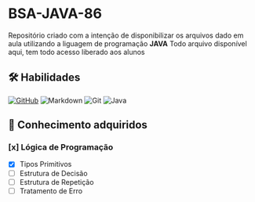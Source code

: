 # BSA-JAVA-86

Repositório criado com a intenção de disponibilizar os arquivos dado em aula utilizando a liguagem de programação **JAVA**
Todo arquivo disponível aqui, tem todo acesso liberado aos alunos

## 🛠️ Habilidades

[![GitHub](https://img.shields.io/badge/GitHub-100000?style=for-the-badge&logo=github&logoColor=white)](https://github.com/SEUUSERNAME)
![Markdown](https://img.shields.io/badge/Markdown-000?style=for-the-badge&logo=markdown)
![Git](https://img.shields.io/badge/GIT-E44C30?style=for-the-badge&logo=git&logoColor=white)
![Java](https://img.shields.io/badge/java-%23ED8B00.svg?style=for-the-badge&logo=openjdk&logoColor=white)

## 🎯 Conhecimento adquiridos

### [x] Lógica de Programação
- [x] Tipos Primitivos
- [ ] Estrutura de Decisão
- [ ] Estrutura de Repetição
- [ ] Tratamento de Erro